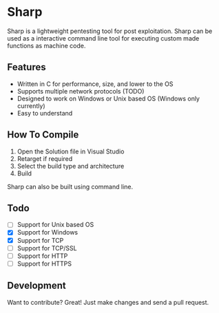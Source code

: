 # Sharp
Sharp is a lightweight pentesting tool for post exploitation. Sharp can be used as a interactive command line tool for executing custom made functions as machine code.

## Features
- Written in C for performance, size, and lower to the OS
- Supports multiple network protocols (TODO)
- Designed to work on Windows or Unix based OS (Windows only currently)
- Easy to understand

## How To Compile
1. Open the Solution file in Visual Studio
2. Retarget if required
3. Select the build type and architecture
4. Build

Sharp can also be built using command line.

## Todo
- [ ] Support for Unix based OS
- [x] Support for Windows
- [x] Support for TCP
- [ ] Support for TCP/SSL
- [ ] Support for HTTP
- [ ] Support for HTTPS

## Development
Want to contribute? Great! Just make changes and send a pull request.

